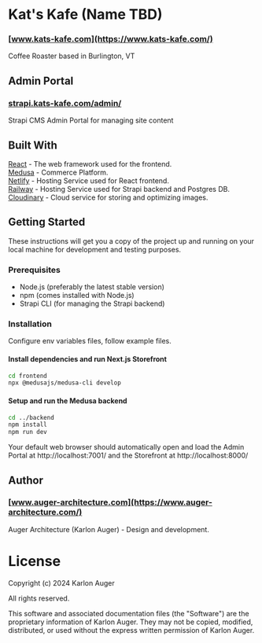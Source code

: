 # Kat's  Kafe (Name TBD)

### [www.kats-kafe.com](https://www.kats-kafe.com/)

Coffee Roaster based in Burlington, VT

## Admin Portal

### [strapi.kats-kafe.com/admin/](https://strapi.kats-kafe.com/admin/)

Strapi CMS Admin Portal for managing site content

## Built With
[React](https://react.dev/) - The web framework used for the frontend.  
[Medusa](https://medusajs.com/) - Commerce Platform.  
[Netlify](https://www.netlify.com/) - Hosting Service used for React frontend.  
[Railway](https://railway.app/) - Hosting Service used for Strapi backend and Postgres DB.  
[Cloudinary](https://cloudinary.com/) - Cloud service for storing and optimizing images.  

## Getting Started

These instructions will get you a copy of the project up and running on your local machine for development and testing purposes.

### Prerequisites

- Node.js (preferably the latest stable version)
- npm (comes installed with Node.js)
- Strapi CLI (for managing the Strapi backend)

### Installation

Configure env variables files, follow example files.

#### Install dependencies and run Next.js Storefront

```bash
cd frontend
npx @medusajs/medusa-cli develop
```

#### Setup and run the Medusa backend

```bash
cd ../backend
npm install
npm run dev
```

Your default web browser should automatically open and load the Admin Portal at http://localhost:7001/ and the Storefront at http://localhost:8000/

## Author

### [www.auger-architecture.com](https://www.auger-architecture.com/)
Auger Architecture (Karlon Auger) - Design and development.

# License

Copyright (c) 2024 Karlon Auger

All rights reserved.

This software and associated documentation files (the "Software") are the proprietary information of Karlon Auger. They may not be copied, modified, distributed, or used without the express written permission of Karlon Auger.
